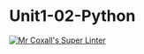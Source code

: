 # Unit1-02-Python
[![Mr Coxall's Super Linter](https://github.com/ICS3U-Programming-Kent-Gatera/Unit1-02-Python/workflows/Mr%20Coxall's%20Super%20Linter/badge.svg)](https://github.com/ICS3U-Programming-Kent-Gatera/Unit1-02-Python/actions/)

